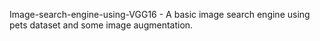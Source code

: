 Image-search-engine-using-VGG16 - A basic image search engine using pets dataset and some image augmentation.
